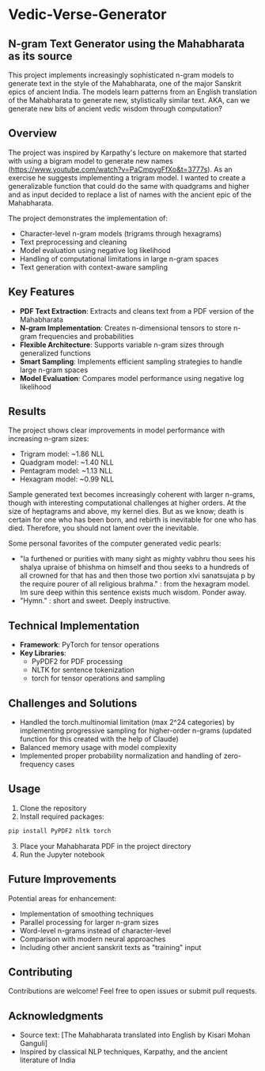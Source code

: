 # Vedic-Verse-Generator

## N-gram Text Generator using the Mahabharata as its source 

This project implements increasingly sophisticated n-gram models to generate text in the style of the Mahabharata, one of the major Sanskrit epics of ancient India. The models learn patterns from an English translation of the Mahabharata to generate new, stylistically similar text. AKA, can we generate new bits of ancient vedic wisdom through computation? 

## Overview

The project was inspired by Karpathy's lecture on makemore that started with using a bigram model to generate new names (https://www.youtube.com/watch?v=PaCmpygFfXo&t=3777s). As an exercise he suggests implementing a trigram model. I wanted to create a generalizable function that could do the same with quadgrams and higher and as input decided to replace a list of names with the ancient epic of the Mahabharata.

The project demonstrates the implementation of:
- Character-level n-gram models (trigrams through hexagrams)
- Text preprocessing and cleaning
- Model evaluation using negative log likelihood
- Handling of computational limitations in large n-gram spaces
- Text generation with context-aware sampling

## Key Features

- **PDF Text Extraction**: Extracts and cleans text from a PDF version of the Mahabharata
- **N-gram Implementation**: Creates n-dimensional tensors to store n-gram frequencies and probabilities
- **Flexible Architecture**: Supports variable n-gram sizes through generalized functions
- **Smart Sampling**: Implements efficient sampling strategies to handle large n-gram spaces
- **Model Evaluation**: Compares model performance using negative log likelihood

## Results

The project shows clear improvements in model performance with increasing n-gram sizes:
- Trigram model: ~1.86 NLL
- Quadgram model: ~1.40 NLL
- Pentagram model: ~1.13 NLL
- Hexagram model: ~0.99 NLL

Sample generated text becomes increasingly coherent with larger n-grams, though with interesting computational challenges at higher orders. At the size of heptagrams and above, my kernel dies. But as we know; death is certain for one who has been born, and rebirth is inevitable for one who has died. Therefore, you should not lament over the inevitable.

Some personal favorites of the computer generated vedic pearls:
- "Ia furthened or purities with many sight as mighty vabhru thou sees his shalya upraise of bhishma on himself and thou seeks to a hundreds of all crowned for that has and then those two portion xlvi sanatsujata p by the require pourer of all religious brahma." : from the hexagram model. Im sure deep within this sentence exists much wisdom. Ponder away.
- "Hymn." : short and sweet. Deeply instructive. 

## Technical Implementation

- **Framework**: PyTorch for tensor operations
- **Key Libraries**: 
  - PyPDF2 for PDF processing
  - NLTK for sentence tokenization
  - torch for tensor operations and sampling

## Challenges and Solutions

- Handled the torch.multinomial limitation (max 2^24 categories) by implementing progressive sampling for higher-order n-grams (updated function for this created with the help of Claude)
- Balanced memory usage with model complexity
- Implemented proper probability normalization and handling of zero-frequency cases

## Usage

1. Clone the repository
2. Install required packages:
```bash
pip install PyPDF2 nltk torch
```
3. Place your Mahabharata PDF in the project directory
4. Run the Jupyter notebook

## Future Improvements

Potential areas for enhancement:
- Implementation of smoothing techniques
- Parallel processing for larger n-gram sizes
- Word-level n-grams instead of character-level
- Comparison with modern neural approaches
- Including other ancient sanskrit texts as "training" input

## Contributing

Contributions are welcome! Feel free to open issues or submit pull requests.


## Acknowledgments

- Source text: [The Mahabharata translated into English by Kisari Mohan Ganguli]
- Inspired by classical NLP techniques, Karpathy, and the ancient literature of India
